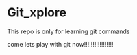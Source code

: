 # Git_xplore
This repo is only for learning git commands

come lets play with git now!!!!!!!!!!!!!!!!!
